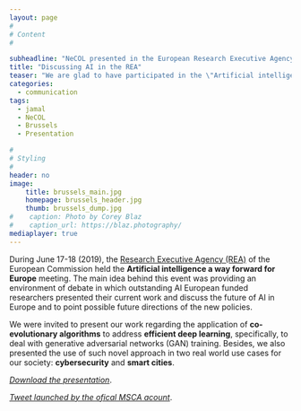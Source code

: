 ```yaml
---
layout: page
#
# Content
#

subheadline: "NeCOL presented in the European Research Executive Agency"
title: "Discussing AI in the REA"
teaser: "We are glad to have participated in the \"Artificial intelligence a way forward for Europe\" meeting, in which outstanding researchers presented their current work and discussed AI and how its application may change the European society."
categories:
  - communication
tags:
  - jamal
  - NeCOL
  - Brussels
  - Presentation

#
# Styling
#
header: no
image: 
    title: brussels_main.jpg
    homepage: brussels_header.jpg
    thumb: brussels_dump.jpg
#    caption: Photo by Corey Blaz
#    caption_url: https://blaz.photography/
mediaplayer: true
---
```



During June 17-18 (2019), the [Research Executive Agency (REA)](https://europa.eu/european-union/about-eu/agencies/rea) of the European Commission
held the **Artificial intelligence a way forward for Europe** meeting. 
The main idea behind this event was providing an environment of debate in which outstanding AI European funded researchers presented their 
current work and discuss the future of AI in Europe and to point possible future directions of the new policies. 
  
We were invited to present our work regarding the application of **co-evolutionary algorithms** to address 
**efficient deep learning**, specifically, to deal with generative adversarial networks (GAN) training. 
Besides, we also presented the use of such novel approach in two real world use cases for our society: **cybersecurity** and **smart cities**.

[*Download the presentation*](https://jamaltoutouh.github.io/downloads/NeCOL-Brussels.pdf).

[*Tweet launched by the ofical MSCA acount*](https://twitter.com/MSCActions/status/1141048188796919808 ).

 